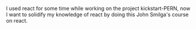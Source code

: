 I used react for some time while working on the project kickstart-PERN, now I want to solidify my knowledge of react by doing this John Smilga's course on react.
